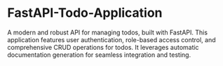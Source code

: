 # FastAPI-Todo-Application
A modern and robust API for managing todos, built with FastAPI. This application features user authentication, role-based access control, and comprehensive CRUD operations for todos. It leverages automatic documentation generation for seamless integration and testing. 
